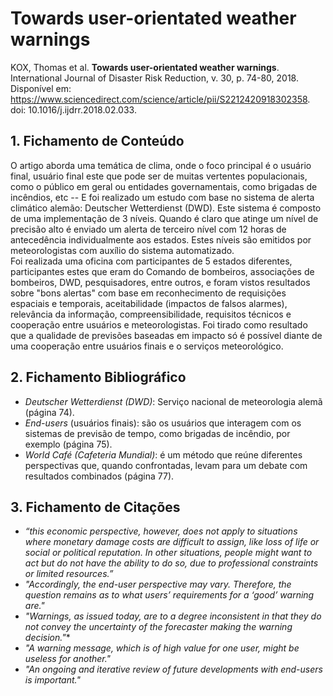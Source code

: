 #  Towards user-orientated weather warnings

KOX, Thomas et al. **Towards user-orientated weather warnings**. International Journal of Disaster Risk Reduction, v. 30, p. 74-80, 2018. Disponível em: https://www.sciencedirect.com/science/article/pii/S2212420918302358. doi: 10.1016/j.ijdrr.2018.02.033.

## 1. Fichamento de Conteúdo

O artigo aborda uma temática de clima, onde o foco principal é o usuário final, usuário final este que pode ser de muitas vertentes populacionais, como o público em geral ou entidades governamentais, como brigadas de incêndios, etc -- E foi realizado um estudo com base no sistema de alerta climático alemão: Deutscher Wetterdienst (DWD). Este sistema é composto de uma implementação de 3 níveis. Quando é claro que atinge um nível de precisão alto é enviado um alerta de terceiro nível com 12 horas de antecedência individualmente aos estados. Estes níveis são emitidos por meteorologistas com auxílio do sistema automatizado.  
Foi realizada uma oficina com participantes de 5 estados diferentes, participantes estes que eram do Comando de bombeiros, associações de bombeiros, DWD, pesquisadores, entre outros, e foram vistos resultados sobre "bons alertas" com base em reconhecimento de requisições espaciais e temporais, aceitabilidade (impactos de falsos alarmes), relevância da informação, compreensibilidade, requisitos técnicos e cooperação entre usuários e meteorologistas. Foi tirado como resultado que a qualidade de previsões baseadas em impacto só é possível diante de uma cooperação entre usuários finais e o serviços meteorológico.

## 2. Fichamento Bibliográfico 

* _Deutscher Wetterdienst (DWD)_: Serviço nacional de meteorologia alemã (página 74).
* _End-users_ (usuários finais): são os usuários que interagem com os sistemas de previsão de tempo, como brigadas de incêndio, por exemplo (página 75).
* _World Café (Cafeteria Mundial)_: é um método que reúne diferentes perspectivas que, quando confrontadas, levam para um debate com resultados combinados (página 77).

## 3. Fichamento de Citações 

* _“this economic perspective, however, does not apply to situations where monetary damage costs are difficult to assign, like loss of life or social or political reputation. In other situations, people might want to act but do not have the ability to do so, due to professional constraints or limited resources.”_
* _"Accordingly, the end-user perspective may vary. Therefore, the question remains as to what users’ requirements for a ‘good’ warning are."_  
* _"Warnings, as issued today, are to a degree inconsistent in that they do not convey the uncertainty of the forecaster making the warning decision."_*
* _"A warning message, which is of high value for one user, might be useless for another."_
* _"An ongoing and iterative review of future developments with end-users is important."_